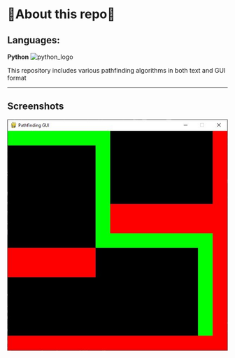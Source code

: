 # 🚨**About this repo**🚨

## Languages: 

**Python** <img src="https://upload.wikimedia.org/wikipedia/commons/thumb/c/c3/Python-logo-notext.svg/768px-Python-logo-notext.svg.png" alt="python_logo" width="15"/> 

This repository includes various pathfinding algorithms in both text and GUI format
***
## Screenshots
![scrn_shot1](screenshots\scrn_shot1.jpg)